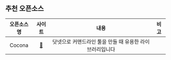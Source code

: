 ## 추천 오픈소스

| 오픈소스명 | 사이트 | 내용 | 비고 |
|:---------:|:-----:|:----:|:--------:|
|   Cocona  | [:link:](https://github.com/mayuki/Cocona?fbclid=IwAR2STajvcE3Xvpss953ymuTBF26yk-qfcr6HFq6mCHDA5O4ws4cDFbyNi4Q) | 닷넷으로 커맨드라인 툴을 만들 때 유용한 라이브러리입니다 | |
